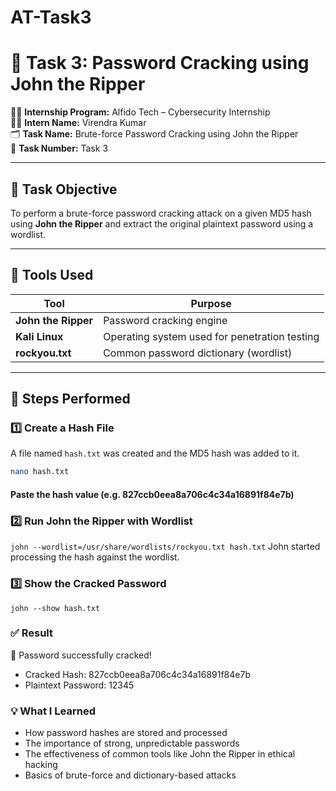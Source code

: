 # AT-Task3
# 🔐 Task 3: Password Cracking using John the Ripper

👨‍💻 **Internship Program:** Alfido Tech – Cybersecurity Internship  
🙋‍♂️ **Intern Name:** Virendra Kumar  
🗂️ **Task Name:** Brute-force Password Cracking using John the Ripper  
📅 **Task Number:** Task 3

---

## 🎯 Task Objective
To perform a brute-force password cracking attack on a given MD5 hash using **John the Ripper** and extract the original plaintext password using a wordlist.

---

## 🧰 Tools Used

| Tool              | Purpose                                           |
|-------------------|---------------------------------------------------|
| **John the Ripper** | Password cracking engine                         |
| **Kali Linux**     | Operating system used for penetration testing     |
| **rockyou.txt**    | Common password dictionary (wordlist)             |

---

## 🧪 Steps Performed

### 1️⃣ Create a Hash File

A file named `hash.txt` was created and the MD5 hash was added to it.

```bash
nano hash.txt
```
#### Paste the hash value (e.g. 827ccb0eea8a706c4c34a16891f84e7b)
### 2️⃣ Run John the Ripper with Wordlist
```john --wordlist=/usr/share/wordlists/rockyou.txt hash.txt```
John started processing the hash against the wordlist.

### 3️⃣ Show the Cracked Password
```john --show hash.txt```

### ✅ Result
🎉 Password successfully cracked!
- Cracked Hash: 827ccb0eea8a706c4c34a16891f84e7b
- Plaintext Password: 12345

### 💡 What I Learned
- How password hashes are stored and processed
- The importance of strong, unpredictable passwords
- The effectiveness of common tools like John the Ripper in ethical hacking
- Basics of brute-force and dictionary-based attacks

